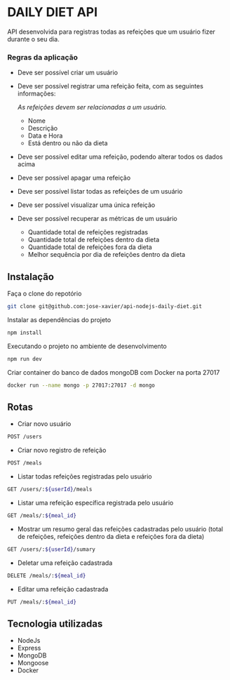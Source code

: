 # DAILY DIET API
API desenvolvida para registras todas as refeições que um usuário fizer durante o seu dia.

### Regras da aplicação

- Deve ser possível criar um usuário
- Deve ser possível registrar uma refeição feita, com as seguintes informações:
    
    *As refeições devem ser relacionadas a um usuário.*
    
    - Nome
    - Descrição
    - Data e Hora
    - Está dentro ou não da dieta
- Deve ser possível editar uma refeição, podendo alterar todos os dados acima
- Deve ser possível apagar uma refeição
- Deve ser possível listar todas as refeições de um usuário
- Deve ser possível visualizar uma única refeição
- Deve ser possível recuperar as métricas de um usuário
    - Quantidade total de refeições registradas
    - Quantidade total de refeições dentro da dieta
    - Quantidade total de refeições fora da dieta
    - Melhor sequência por dia de refeições dentro da dieta

## Instalação


 Faça o clone do repotório
 ```bash 
 git clone git@github.com:jose-xavier/api-nodejs-daily-diet.git 
 ```

Instalar as dependências do projeto
  ```bash
  npm install
  ```

Executando o projeto no ambiente de desenvolvimento
  ```bash
  npm run dev
  ```
  
Criar container do banco de dados mongoDB com Docker na porta 27017
  ```bash
  docker run --name mongo -p 27017:27017 -d mongo
  ```
  
 ## Rotas
- Criar novo usuário
```bash
POST /users
```

- Criar novo registro de refeição
```bash
POST /meals
```

- Listar todas refeições registradas pelo usuário
```bash
GET /users/:${userId}/meals
```

- Listar uma refeição específica registrada pelo usuário
```bash
GET /meals/:${meal_id}
```

- Mostrar um resumo geral das refeições cadastradas pelo usuário (total de refeições, refeições dentro da dieta e refeições fora da dieta)
```bash
GET /users/:${userId}/sumary
```

- Deletar uma refeição cadastrada
```bash
DELETE /meals/:${meal_id}
```

- Editar uma refeição cadastrada
```bash
PUT /meals/:${meal_id}
```

## Tecnologia utilizadas

- NodeJs
- Express
- MongoDB
- Mongoose
- Docker
    
